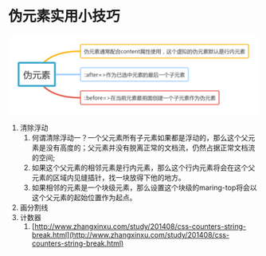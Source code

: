 # 伪元素实用小技巧

![](/assets/1)

1. 清除浮动
   1. 何谓清除浮动一？一个父元素所有子元素如果都是浮动的，那么这个父元素是没有高度的；父元素并没有脱离正常的文档流，仍然占据正常文档流的空间;
   2. 如果这个父元素的相邻元素是行内元素，那么这个行内元素将会在这个父元素的区域内见缝插针，找一块放得下他的地方。
   3. 如果相邻的元素是一个块级元素，那么设置这个块级的maring-top将会以这个父元素的起始位置作为起点。
2. 画分割线
3. 计数器
   1. [http://www.zhangxinxu.com/study/201408/css-counters-string-break.html](http://www.zhangxinxu.com/study/201408/css-counters-string-break.html)



